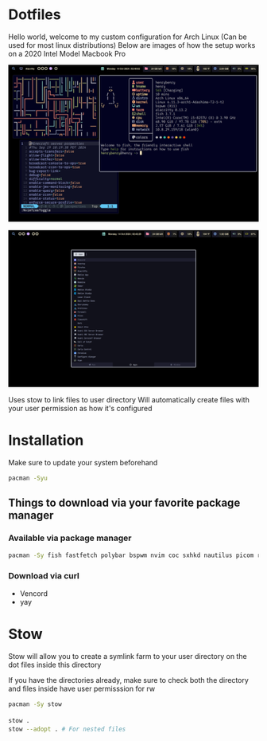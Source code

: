 # Dotfiles

Hello world, welcome to my custom configuration for Arch Linux (Can be used for most linux distributions)
Below are images of how the setup works on a 2020 Intel Model Macbook Pro

![main_desktop_environment](./screenshots/main_laptop_desktop.png "desktop")

![rofi_menu](./screenshots/rofi_menu.png "rofi")

Uses stow to link files to user directory
Will automatically create files with your user permission as how it's configured

# Installation

Make sure to update your system beforehand

```sh
pacman -Syu
```

## Things to download via your favorite package manager

### Available via package manager

```sh
pacman -Sy fish fastfetch polybar bspwm nvim coc sxhkd nautilus picom rofi dunst alacritty dmenu
```

### Download via curl

- Vencord
- yay

# Stow

Stow will allow you to create a symlink farm to your user directory on the dot files inside this directory

If you have the directories already, make sure to check both the directory and files inside have user permisssion for rw

```sh
pacman -Sy stow

stow .
stow --adopt . # For nested files
```
